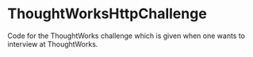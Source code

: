 # ThoughtWorksHttpChallenge
Code for the ThoughtWorks challenge which is given when one wants to interview at ThoughtWorks.
